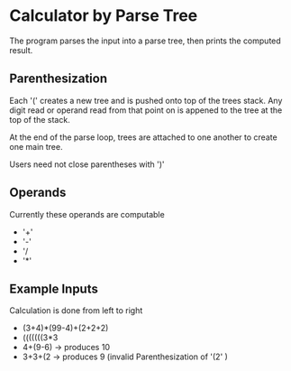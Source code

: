 # Calculator by Parse Tree

The program parses the input into a parse tree, then prints the computed result.

 ## Parenthesization
 
 Each '(' creates a new tree and is pushed onto top of the trees stack. Any digit read or operand read from that point on is appened to the tree at the top of the stack.
 
 At the end of the parse loop, trees are attached to one another to create one main tree.
 
 Users need not close parentheses with ')'
 
## Operands
Currently these operands are computable
 * '+'
 * '-'
 * '/
 * '*'

## Example Inputs

Calculation is done from left to right

* (3+4)*(99-4)+(2+2+2)
* (((((((3*3
* 4+(9-6) -> produces 10
* 3+3+(2 -> produces 9 (invalid Parenthesization of '(2' )
 

